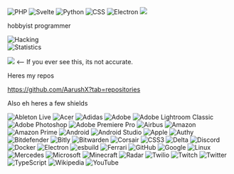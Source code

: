 ![PHP](https://img.shields.io/badge/-Gamer-ff0000?logo=php&logoColor=fff&style=for-the-badge) ![Svelte](https://img.shields.io/badge/-Beginner-eb5234?logo=svelte&logoColor=fff&style=for-the-badge) ![Python](https://img.shields.io/badge/-Master-yellow?logo=python&logoColor=fff&style=for-the-badge) ![CSS](https://img.shields.io/badge/-Beginner-00ff00?logo=css3&logoColor=fff&style=for-the-badge) ![Electron](https://img.shields.io/badge/-Noob-blue?logo=electron&logoColor=fff&style=for-the-badge) ![](https://visitor-badge.glitch.me/badge?page_id=aarushx,aarushx)

hobbyist programmer

![Hacking](hacker-hacker-man.gif)\
![Statistics](https://github-readme-stats.vercel.app/api?username=AarushX&count_private=true&show_icons=true&theme=dark)
<!--![Top Languages](https://github-readme-stats.vercel.app/api/top-langs/?username=AarushX&show_icons=true&theme=dark)-->
![](https://visitor-badge.glitch.me/badge?page_id=aarushx,aarushx) <-- If you ever see this, its not accurate.

Heres my repos

https://github.com/AarushX?tab=repositories

Also eh heres a few shields

![Ableton Live](https://img.shields.io/static/v1?style=for-the-badge&message=Ableton+Live&color=000000&logo=Ableton+Live&logoColor=FFFFFF&label=)
![Acer](https://img.shields.io/static/v1?style=for-the-badge&message=Acer&color=222222&logo=Acer&logoColor=83B81A&label=)
![Adidas](https://img.shields.io/static/v1?style=for-the-badge&message=Adidas&color=000000&logo=Adidas&logoColor=FFFFFF&label=)
![Adobe](https://img.shields.io/static/v1?style=for-the-badge&message=Adobe&color=FF0000&logo=Adobe&logoColor=FFFFFF&label=)
![Adobe Lightroom Classic](https://img.shields.io/static/v1?style=for-the-badge&message=Adobe+Lightroom+Classic&color=31A8FF&logo=Adobe+Lightroom+Classic&logoColor=FFFFFF&label=)
![Adobe Photoshop](https://img.shields.io/static/v1?style=for-the-badge&message=Adobe+Photoshop&color=31A8FF&logo=Adobe+Photoshop&logoColor=FFFFFF&label=)
![Adobe Premiere Pro](https://img.shields.io/static/v1?style=for-the-badge&message=Adobe+Premiere+Pro&color=9999FF&logo=Adobe+Premiere+Pro&logoColor=FFFFFF&label=)
![Airbus](https://img.shields.io/static/v1?style=for-the-badge&message=Airbus&color=00205B&logo=Airbus&logoColor=FFFFFF&label=)
![Amazon](https://img.shields.io/static/v1?style=for-the-badge&message=Amazon&color=222222&logo=Amazon&logoColor=FF9900&label=)
![Amazon Prime](https://img.shields.io/static/v1?style=for-the-badge&message=Amazon+Prime&color=00A8E1&logo=Amazon+Prime&logoColor=FFFFFF&label=)
![Android](https://img.shields.io/static/v1?style=for-the-badge&message=Android&color=222222&logo=Android&logoColor=3DDC84&label=)
![Android Studio](https://img.shields.io/static/v1?style=for-the-badge&message=Android+Studio&color=222222&logo=Android+Studio&logoColor=3DDC84&label=)
![Apple](https://img.shields.io/static/v1?style=for-the-badge&message=Apple&color=000000&logo=Apple&logoColor=FFFFFF&label=)
![Authy](https://img.shields.io/static/v1?style=for-the-badge&message=Authy&color=EC1C24&logo=Authy&logoColor=FFFFFF&label=)
![Bitdefender](https://img.shields.io/static/v1?style=for-the-badge&message=Bitdefender&color=ED1C24&logo=Bitdefender&logoColor=FFFFFF&label=)
![Bitly](https://img.shields.io/static/v1?style=for-the-badge&message=Bitly&color=EE6123&logo=Bitly&logoColor=FFFFFF&label=)
![Bitwarden](https://img.shields.io/static/v1?style=for-the-badge&message=Bitwarden&color=175DDC&logo=Bitwarden&logoColor=FFFFFF&label=)
![Corsair](https://img.shields.io/static/v1?style=for-the-badge&message=Corsair&color=000000&logo=Corsair&logoColor=FFFFFF&label=)
![CSS3](https://img.shields.io/static/v1?style=for-the-badge&message=CSS3&color=1572B6&logo=CSS3&logoColor=FFFFFF&label=)
![Delta](https://img.shields.io/static/v1?style=for-the-badge&message=Delta&color=003366&logo=Delta&logoColor=FFFFFF&label=)
![Discord](https://img.shields.io/static/v1?style=for-the-badge&message=Discord&color=5865F2&logo=Discord&logoColor=FFFFFF&label=)
![Docker](https://img.shields.io/static/v1?style=for-the-badge&message=Docker&color=2496ED&logo=Docker&logoColor=FFFFFF&label=)
![Electron](https://img.shields.io/static/v1?style=for-the-badge&message=Electron&color=47848F&logo=Electron&logoColor=FFFFFF&label=)
![esbuild](https://img.shields.io/static/v1?style=for-the-badge&message=esbuild&color=222222&logo=esbuild&logoColor=FFCF00&label=)
![Ferrari](https://img.shields.io/static/v1?style=for-the-badge&message=Ferrari&color=D40000&logo=Ferrari&logoColor=FFFFFF&label=)
![GitHub](https://img.shields.io/static/v1?style=for-the-badge&message=GitHub&color=181717&logo=GitHub&logoColor=FFFFFF&label=)
![Google](https://img.shields.io/static/v1?style=for-the-badge&message=Google&color=4285F4&logo=Google&logoColor=FFFFFF&label=)
![Linux](https://img.shields.io/static/v1?style=for-the-badge&message=Linux&color=222222&logo=Linux&logoColor=FCC624&label=)
![Mercedes](https://img.shields.io/static/v1?style=for-the-badge&message=Mercedes&color=242424&logo=Mercedes&logoColor=FFFFFF&label=)
![Microsoft](https://img.shields.io/static/v1?style=for-the-badge&message=Microsoft&color=5E5E5E&logo=Microsoft&logoColor=FFFFFF&label=)
![Minecraft](https://img.shields.io/static/v1?style=for-the-badge&message=Minecraft&color=62B47A&logo=Minecraft&logoColor=FFFFFF&label=)
![Radar](https://img.shields.io/static/v1?style=for-the-badge&message=Radar&color=007AFF&logo=Radar&logoColor=FFFFFF&label=)
![Twilio](https://img.shields.io/static/v1?style=for-the-badge&message=Twilio&color=F22F46&logo=Twilio&logoColor=FFFFFF&label=)
![Twitch](https://img.shields.io/static/v1?style=for-the-badge&message=Twitch&color=9146FF&logo=Twitch&logoColor=FFFFFF&label=)
![Twitter](https://img.shields.io/static/v1?style=for-the-badge&message=Twitter&color=1DA1F2&logo=Twitter&logoColor=FFFFFF&label=)
![TypeScript](https://img.shields.io/static/v1?style=for-the-badge&message=TypeScript&color=3178C6&logo=TypeScript&logoColor=FFFFFF&label=)
![Wikipedia](https://img.shields.io/static/v1?style=for-the-badge&message=Wikipedia&color=000000&logo=Wikipedia&logoColor=FFFFFF&label=)
![YouTube](https://img.shields.io/static/v1?style=for-the-badge&message=YouTube&color=FF0000&logo=YouTube&logoColor=FFFFFF&label=)
